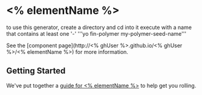 <% elementName %>
================

to use this generator, 
  create a directory and cd into it
  execute with a name that contains at least one '-'
  '''yo fin-polymer my-polymer-seed-name'''

See the [component page](http://<% ghUser %>.github.io/<% ghUser %>/<% elementName %>) for more information.

## Getting Started

We've put together a [guide for <% elementName %>](http://www.polymer-project.org/docs/start/reusableelements.html) to help get you rolling.

